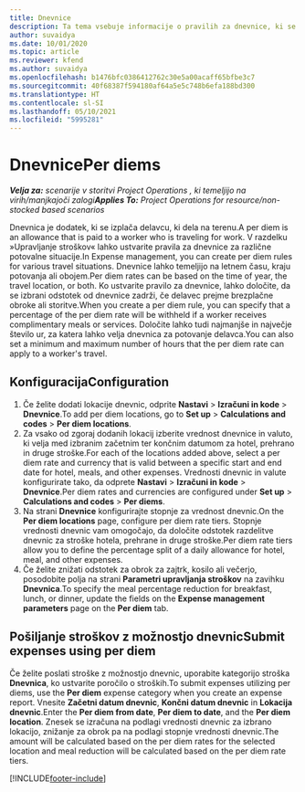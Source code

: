 ```yaml
---
title: Dnevnice
description: Ta tema vsebuje informacije o pravilih za dnevnice, ki se uporabljajo pri upravljanju stroškov.
author: suvaidya
ms.date: 10/01/2020
ms.topic: article
ms.reviewer: kfend
ms.author: suvaidya
ms.openlocfilehash: b1476bfc0386412762c30e5a00acaff65bfbe3c7
ms.sourcegitcommit: 40f68387f594180af64a5e5c748b6efa188bd300
ms.translationtype: HT
ms.contentlocale: sl-SI
ms.lasthandoff: 05/10/2021
ms.locfileid: "5995281"
---
```

# <a name="per-diems"></a><span data-ttu-id="a682d-103">Dnevnice</span><span class="sxs-lookup"><span data-stu-id="a682d-103">Per diems</span></span>

<span data-ttu-id="a682d-104">_**Velja za:** scenarije v storitvi Project Operations , ki temeljijo na virih/manjkajoči zalogi_</span><span class="sxs-lookup"><span data-stu-id="a682d-104">_**Applies To:** Project Operations for resource/non-stocked based scenarios_</span></span>


<span data-ttu-id="a682d-105">Dnevnica je dodatek, ki se izplača delavcu, ki dela na terenu.</span><span class="sxs-lookup"><span data-stu-id="a682d-105">A per diem is an allowance that is paid to a worker who is traveling for work.</span></span> <span data-ttu-id="a682d-106">V razdelku »Upravljanje stroškov« lahko ustvarite pravila za dnevnice za različne potovalne situacije.</span><span class="sxs-lookup"><span data-stu-id="a682d-106">In Expense management, you can create per diem rules for  various travel situations.</span></span> <span data-ttu-id="a682d-107">Dnevnice lahko temeljijo na letnem času, kraju potovanja ali obojem.</span><span class="sxs-lookup"><span data-stu-id="a682d-107">Per diem rates can be based on the time of year, the travel location, or both.</span></span> <span data-ttu-id="a682d-108">Ko ustvarite pravilo za dnevnice, lahko določite, da se izbrani odstotek od dnevnice zadrži, če delavec prejme brezplačne obroke ali storitve.</span><span class="sxs-lookup"><span data-stu-id="a682d-108">When you create a per diem  rule, you can specify that a percentage of the per diem rate will be withheld if a worker receives complimentary meals or services.</span></span> <span data-ttu-id="a682d-109">Določite lahko tudi najmanjše in največje število ur, za katera lahko velja dnevnica za potovanje delavca.</span><span class="sxs-lookup"><span data-stu-id="a682d-109">You can also set a minimum and maximum number of hours that the per diem rate can apply to a worker's travel.</span></span>

## <a name="configuration"></a><span data-ttu-id="a682d-110">Konfiguracija</span><span class="sxs-lookup"><span data-stu-id="a682d-110">Configuration</span></span> 

1. <span data-ttu-id="a682d-111">Če želite dodati lokacije dnevnic, odprite **Nastavi** > **Izračuni in kode** > **Dnevnice**.</span><span class="sxs-lookup"><span data-stu-id="a682d-111">To add per diem locations, go to **Set up** > **Calculations and codes** > **Per diem locations**.</span></span>
2. <span data-ttu-id="a682d-112">Za vsako od zgoraj dodanih lokacij izberite vrednost dnevnice in valuto, ki velja med izbranim začetnim ter končnim datumom za hotel, prehrano in druge stroške.</span><span class="sxs-lookup"><span data-stu-id="a682d-112">For each of the locations added above, select a per diem rate and currency that is valid between a specific start and end date for hotel, meals, and other expenses.</span></span> <span data-ttu-id="a682d-113">Vrednosti dnevnic in valute konfigurirate tako, da odprete **Nastavi** > **Izračuni in kode** > **Dnevnice**.</span><span class="sxs-lookup"><span data-stu-id="a682d-113">Per diem rates and currencies are configured under **Set up** > **Calculations and codes** > **Per diems**.</span></span>
3. <span data-ttu-id="a682d-114">Na strani **Dnevnice** konfigurirajte stopnje za vrednost dnevnic.</span><span class="sxs-lookup"><span data-stu-id="a682d-114">On the **Per diem locations** page, configure per diem rate tiers.</span></span> <span data-ttu-id="a682d-115">Stopnje vrednosti dnevnic vam omogočajo, da določite odstotek razdelitve dnevnic za stroške hotela, prehrane in druge stroške.</span><span class="sxs-lookup"><span data-stu-id="a682d-115">Per diem rate tiers allow you to define the percentage split of a daily allowance for hotel, meal, and other expenses.</span></span> 
4. <span data-ttu-id="a682d-116">Če želite znižati odstotek za obrok za zajtrk, kosilo ali večerjo, posodobite polja na strani **Parametri upravljanja stroškov** na zavihku **Dnevnica**.</span><span class="sxs-lookup"><span data-stu-id="a682d-116">To specify the meal percentage reduction for breakfast, lunch, or dinner, update the fields on the **Expense management parameters** page on the **Per diem** tab.</span></span> 
    
## <a name="submit-expenses-using-per-diem"></a><span data-ttu-id="a682d-117">Pošiljanje stroškov z možnostjo dnevnic</span><span class="sxs-lookup"><span data-stu-id="a682d-117">Submit expenses using per diem</span></span>
<span data-ttu-id="a682d-118">Če želite poslati stroške z možnostjo dnevnic, uporabite kategorijo stroška **Dnevnica**, ko ustvarite poročilo o stroških.</span><span class="sxs-lookup"><span data-stu-id="a682d-118">To submit expenses utilizing per diems, use the **Per diem** expense category when you create an expense report.</span></span> <span data-ttu-id="a682d-119">Vnesite **Začetni datum dnevnic**, **Končni datum dnevnic** in **Lokacija dnevnic**.</span><span class="sxs-lookup"><span data-stu-id="a682d-119">Enter the **Per diem from date**, **Per diem to date**,  and the **Per diem location**.</span></span> <span data-ttu-id="a682d-120">Znesek se izračuna na podlagi vrednosti dnevnic za izbrano lokacijo, znižanje za obrok pa na podlagi stopnje vrednosti dnevnic.</span><span class="sxs-lookup"><span data-stu-id="a682d-120">The amount will be calculated based on the per diem rates for the selected location and meal reduction will be calculated based on the per diem rate tiers.</span></span>


[!INCLUDE[footer-include](../includes/footer-banner.md)]